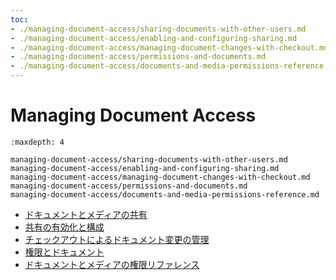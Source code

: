 ```yaml
---
toc:
- ./managing-document-access/sharing-documents-with-other-users.md
- ./managing-document-access/enabling-and-configuring-sharing.md
- ./managing-document-access/managing-document-changes-with-checkout.md
- ./managing-document-access/permissions-and-documents.md
- ./managing-document-access/documents-and-media-permissions-reference.md
---
```

# Managing Document Access

```{toctree}
:maxdepth: 4

managing-document-access/sharing-documents-with-other-users.md
managing-document-access/enabling-and-configuring-sharing.md
managing-document-access/managing-document-changes-with-checkout.md
managing-document-access/permissions-and-documents.md
managing-document-access/documents-and-media-permissions-reference.md
```

- [ドキュメントとメディアの共有](./managing-document-access/sharing-documents-with-other-users.md)
- [共有の有効化と構成](./managing-document-access/enabling-and-configuring-sharing.md)
- [チェックアウトによるドキュメント変更の管理](./managing-document-access/managing-document-changes-with-checkout.md)
- [権限とドキュメント](./managing-document-access/permissions-and-documents.md)
- [ドキュメントとメディアの権限リファレンス](./managing-document-access/documents-and-media-permissions-reference.md)
